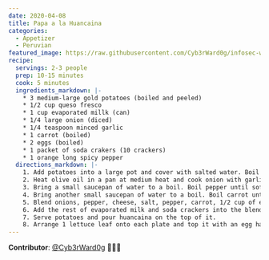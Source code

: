 ```yaml
---
date: 2020-04-08
title: Papa a la Huancaina
categories:
  - Appetizer
  - Peruvian
featured_image: https://raw.githubusercontent.com/Cyb3rWard0g/infosec-well-done/master/docs/images/posts/papa-ala-huancaina.jpg
recipe:
  servings: 2-3 people
  prep: 10-15 minutes
  cook: 5 minutes
  ingredients_markdown: |-
    * 3 medium-large gold potatoes (boiled and peeled)
    * 1/2 cup queso fresco
    * 1 cup evaporated millk (can)
    * 1/4 large onion (diced)
    * 1/4 teaspoon minced garlic
    * 1 carrot (boiled)
    * 2 eggs (boiled)
    * 1 packet of soda crakers (10 crackers)
    * 1 orange long spicy pepper
  directions_markdown: |-
    1. Add potatoes into a large pot and cover with salted water. Boil the potatoes. Reduce heat to medium-low and simmer until tender, about 20 minutes. Drain and set aside to cool slightly.
    2. Heat olive oil in a pan at medium heat and cook onion with garlic for 5 minutes.
    3. Bring a small saucepan of water to a boil. Boil pepper until soft, about 5 minutes. Run pepper under cold water to cool until cool enough to handle; remove and discard skins and veins.
    4. Bring another small saucepan of water to a boil. Boil carrot until soft, about 5 minutes 
    5. Blend onions, pepper, cheese, salt, pepper, carrot, 1/2 cup of evaporated milk and half of a packet of soda crackers (5 crackers) in a blender until smooth.
    6. Add the rest of evaporated milk and soda crackers into the blended mixture while continuing to blend until a creamy sauce is achieved.
    7. Serve potatoes and pour huancaina on the top of it.
    8. Arrange 1 lettuce leaf onto each plate and top it with an egg half and two black olive halves (optional).
---
```


**Contributor**: [@Cyb3rWard0g](https://twitter.com/Cyb3rWard0g) 🧑🏽‍🍳
